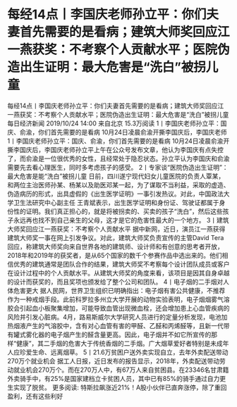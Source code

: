 # 每经14点丨李国庆老师孙立平：你们夫妻首先需要的是看病；建筑大师奖回应江一燕获奖：不考察个人贡献水平；医院伪造出生证明：最大危害是“洗白”被拐儿童

每经14点丨李国庆老师孙立平：你们夫妻首先需要的是看病；建筑大师奖回应江一燕获奖：不考察个人贡献水平；医院伪造出生证明：最大危害是“洗白”被拐儿童
每日经济新闻
2019/10/24 14:00  来自北京
15.3万阅读
1丨李国庆老师孙立平：国庆、俞渝，你们首先需要的是看病 10月24日凌晨俞渝开撕李国庆后，李国庆老师
1丨李国庆老师孙立平：国庆、俞渝，你们首先需要的是看病
10月24日凌晨俞渝开撕李国庆后，李国庆老师孙立平上午在公众号发布文章，他认为李国庆有点失控了，而俞渝是一位很优秀的女性，且经常处于隐忍状态。孙立平认为李国庆和俞渝需要先去看心理医生，同时多考虑孩子的感受。
2丨专家谈“医院伪造出生证明”：最大危害是能“洗白”被拐儿童
日前，四川遂宁现代妇女儿童医院的负责人覃某，和两位主治医师孙某、杨某以及助医邓某一起，为了谋取不当利益，采取的虚造、伪造病历的形式，出具虚假的《出生医学证明》一事引发热议。对此，中国政法大学卫生法研究中心副主任 王青斌表示，出生医学证明和身份证、驾驶证都属于身份性的证明。我们真正担心的，就是将被拐卖的、买卖的孩子“洗白”，然后这些孩子永远再也找不到自己亲生的父母，这才是它的危害性最大的一个地方。
3丨建筑大师奖回应江一燕获奖：不考察个人贡献水平
据中新网，近日，演员江一燕获得建筑大师奖一事在网上引发争议。对此，建筑大师奖负责宣传的主管David Tera回应，称建筑大师奖向来自世界各地的建筑师、设计师和有创意的思考者开放，2018年和2019年的获奖者，是从65个国家的数千个参赛作品中选出来的。他们相信优秀的建筑通常是团队合作的结果，建筑大师奖不考察每个设计团队成员或客户在设计过程中的个人贡献水平。从建筑大师奖的角度来看，该项目是因其自身卓越的设计而获奖的，而且奖项也颁发给了整个公司和团队。
4丨电子烟的二手烟对人体危害更大
据人民网，世界卫生组织已明确指出：电子烟有害公共健康，不推荐作为一种戒烟手段。此前科罗拉多州立大学开展的动物实验表明，电子烟烟雾气溶胶会引起血小板聚集增加，可能导致血管出现微血栓，还会增加患上心血管疾病的风险并引发心脏病。4月，路易斯威尔大学研究人员进行的定量分析发现，电池加热烟液产生的气溶胶中，含有对心血管有害的甲醛、乙醛和丙烯醛等，且新一代带有罐式雾化器的电子烟产生的醛含量更高。因此，电子烟并不如它所宣传的那样“健康”，其二手烟的危害大于传统香烟的二手烟。广大烟草爱好者特别是未成年人应珍爱生命、远离烟草。
5丨21.6万贫困户送外卖实现自立，去年外卖配送带动270万个就业机会
据工人日报，近日发布的报告显示，2018年，外卖配送带动劳动就业机会270万个。而在270万人中，有67万人来自贫困县。在23346名甘肃籍外卖骑手中，有25%是国家建档立卡贫困人员，其中已有85%的骑手通过自力更生实现了脱贫。
更多阅读:
特斯拉飙涨近21%！A股小伙伴已直奔涨停，除了重回盈利，还有这些利好